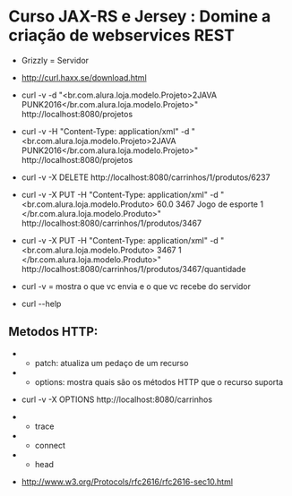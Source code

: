 # Curso JAX-RS e Jersey : Domine a criação de webservices REST

* Grizzly = Servidor

* http://curl.haxx.se/download.html

* curl -v -d "<br.com.alura.loja.modelo.Projeto><id>2</id><nome>JAVA PUNK</nome><anoDeInicio>2016</anoDeInicio></br.com.alura.loja.modelo.Projeto>" http://localhost:8080/projetos

* curl -v -H "Content-Type: application/xml" -d "<br.com.alura.loja.modelo.Projeto><id>2</id><nome>JAVA PUNK</nome><anoDeInicio>2016</anoDeInicio></br.com.alura.loja.modelo.Projeto>" http://localhost:8080/projetos

* curl -v -X DELETE http://localhost:8080/carrinhos/1/produtos/6237

* curl -v -X PUT -H "Content-Type: application/xml" -d "<br.com.alura.loja.modelo.Produto>      <preco>60.0</preco>      <id>3467</id>      <nome>Jogo de esporte</nome>      <quantidade>1</quantidade>    </br.com.alura.loja.modelo.Produto>" http://localhost:8080/carrinhos/1/produtos/3467

* curl -v -X PUT -H "Content-Type: application/xml" -d "<br.com.alura.loja.modelo.Produto> <id>3467</id> <quantidade>1</quantidade>    </br.com.alura.loja.modelo.Produto>" http://localhost:8080/carrinhos/1/produtos/3467/quantidade

* curl -v = mostra o que vc envia e o que vc recebe do servidor
* curl --help

## Metodos HTTP:
* - patch: atualiza um pedaço de um recurso
* - options: mostra quais são os métodos HTTP que o recurso suporta
* curl -v -X OPTIONS http://localhost:8080/carrinhos
* - trace
* - connect
* - head

* http://www.w3.org/Protocols/rfc2616/rfc2616-sec10.html